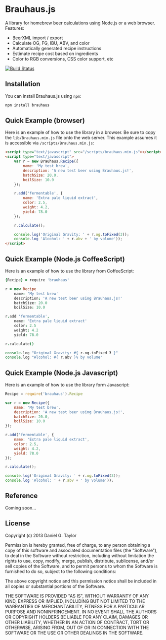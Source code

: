 Brauhaus.js
===========
A library for homebrew beer calculations using Node.js or a web browser. Features:

 * BeerXML import / export
 * Calculate OG, FG, IBU, ABV, and color
 * Automatically generated recipe instructions
 * Estimate recipe cost based on ingredients
 * Color to RGB conversions, CSS color support, etc

[![Build Status](https://travis-ci.org/danielgtaylor/brauhausjs.png)](https://travis-ci.org/danielgtaylor/brauhausjs)

Installation
------------
You can install Brauhaus.js using `npm`:

```bash
npm install brauhaus
```

Quick Example (browser)
-----------------------
Here is an example of how to use the library in a browser. Be sure to copy the `lib/Brauhaus.min.js` file onto the web server. This example assumes it is accessible via `/scripts/Brauhaus.min.js`:

```html
<script type="text/javascript" src="/scripts/brauhaus.min.js"></script>
<script type="text/javascript">
    var r = new Brauhaus.Recipe({
        name: 'My test brew',
        description: 'A new test beer using Brauhaus.js!',
        batchSize: 20.0,
        boilSize: 10.0
    });

    r.add('fermentable', {
        name: 'Extra pale liquid extract',
        color: 2.5,
        weight: 4.2,
        yield: 78.0
    });

    r.calculate();

    console.log('Original Gravity: ' + r.og.toFixed(3));
    console.log 'Alcohol: ' + r.abv + ' by volume'));
</script>
```

Quick Example (Node.js CoffeeScript)
------------------------------------
Here is an example of how to use the library from CoffeeScript:

```coffeescript
{Recipe} = require 'brauhaus'

r = new Recipe
    name: 'My test brew'
    description: 'A new test beer using Brauhaus.js!'
    batchSize: 20.0
    boilSize: 10.0

r.add 'fermentable',
    name: 'Extra pale liquid extract'
    color: 2.5
    weight: 4.2
    yield: 78.0

r.calculate()

console.log "Original Gravity: #{ r.og.toFixed 3 }"
console.log "Alcohol: #{ r.abv }% by volume"
```

Quick Example (Node.js Javascript)
----------------------------------
Here is an example of how to use the library form Javascript:

```javascript
Recipe = require('brauhaus').Recipe

var r = new Recipe({
    name: 'My test brew',
    description: 'A new test beer using Brauhaus.js!',
    batchSize: 20.0,
    boilSize: 10.0
});

r.add('fermentable', {
    name: 'Extra pale liquid extract',
    color: 2.5,
    weight: 4.2,
    yield: 78.0
});

r.calculate();

console.log('Original Gravity: ' + r.og.toFixed(3));
console.log 'Alcohol: ' + r.abv + ' by volume'));
```

Reference
---------
Coming soon...

License
-------
Copyright (c) 2013 Daniel G. Taylor

Permission is hereby granted, free of charge, to any person obtaining a copy of this software and associated documentation files (the "Software"), to deal in the Software without restriction, including without limitation the rights to use, copy, modify, merge, publish, distribute, sublicense, and/or sell copies of the Software, and to permit persons to whom the Software is furnished to do so, subject to the following conditions:

The above copyright notice and this permission notice shall be included in all copies or substantial portions of the Software.

THE SOFTWARE IS PROVIDED "AS IS", WITHOUT WARRANTY OF ANY KIND, EXPRESS OR IMPLIED, INCLUDING BUT NOT LIMITED TO THE WARRANTIES OF MERCHANTABILITY, FITNESS FOR A PARTICULAR PURPOSE AND NONINFRINGEMENT. IN NO EVENT SHALL THE AUTHORS OR COPYRIGHT HOLDERS BE LIABLE FOR ANY CLAIM, DAMAGES OR OTHER LIABILITY, WHETHER IN AN ACTION OF CONTRACT, TORT OR OTHERWISE, ARISING FROM, OUT OF OR IN CONNECTION WITH THE SOFTWARE OR THE USE OR OTHER DEALINGS IN THE SOFTWARE.
